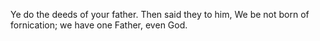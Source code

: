 Ye do the deeds of your father. Then said they to him, We be not born of fornication; we have one Father, even God.
